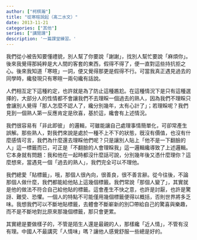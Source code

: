 ```yaml
---
author: ["柯棋瀚"]
title: "從寒暄說起（髙二水文）"
date: 2013-11-21
categories: ["其他"]
series: ["講閒譚"]
description: '一篇課堂練習。'
---
```


我們從小被告知要懂禮貌，別人幫了你要說「謝謝」，找別人幫忙要說「麻煩你」。後來我覺得那純粹是大人間的客套的東西，假得不得了，便一直對這些持抗拒之心。後來我知道「寒暄」一詞，便又覺得那更是假得不行。可當我真正遇見過去的同學時，纔發現只有寒暄一兩句纔有話說。

人們相互定下這種約定，也許就是為了防止這種尷尬。在這種情況下是只有這種選擇的，大部分人的性情都不會讓我們不去理睬一個過去的熟人，因為我們不理睬只會讓別人覺得「那人怎麼不認人了，纔分別幾年，太有心計了」；若理睬呢？我們見到一個熟人第一反應肯定是欣喜，基於這，纔會有上述情況。

我們很容易有「非此即彼」 的邏輯，可雖能讓自己處理事情簡單化，可卻常產生誤解。那些熟人，對我們來說是處於一種不上不下的狀態，旣沒有價值，也沒有什麼感情可言，我們為什麼還去理睬他們呢？只是讓別人貼上「他不是一下翻臉的人」這一標籤而已，可正是「不翻臉的人會理睬我」這一邏輯纔導致了上述邏輯。它本身就有問題：我和他在一起時都沒什麼話可說，分別幾年後又憑什麼理你？這麼想來，當遇見一個「過去的熟人」，我們完全可以不理他。

我們總愛「貼標籤」，哦，那個人很內向，很善良，很不善言辭。從今往後，不論那個人做什麼，我們都能給他貼上這幾個標籤。我們常說「那個人變了」，其實就是他的做法不符合自己給他貼的標籤。這會產生不快之意，也許是討厭，也許是驚訝、難受、恐懼。一個人的特點不可能僅用幾個標籤便得以概括，否則世界將多乏味。我想我們可以不斷地貼標籤，去體會不斷嶄新的別□帶給自己的驚喜與樂趣，而不是不斷地對比原來那幾個標籤，那只會更累。

其實總是要做樣子的，不管是陌生人還是最親的人，那樣纔「近人情」，不管有沒有理。中國人不最講究「人情味」嗎？讓他人感覺舒服一些總是好的。